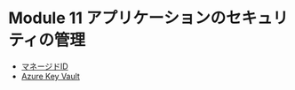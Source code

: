 # Module 11 アプリケーションのセキュリティの管理

- [マネージドID](mod11-01-managed-id.md)
- [Azure Key Vault](mod11-02-keyvault.md)
